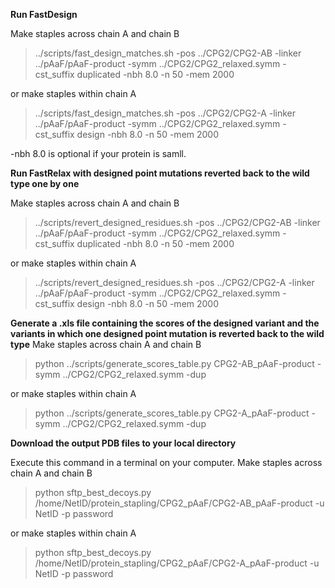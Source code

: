 **Run FastDesign**

Make staples across chain A and chain B
> ../scripts/fast_design_matches.sh -pos ../CPG2/CPG2-AB -linker ../pAaF/pAaF-product -symm ../CPG2/CPG2_relaxed.symm -cst_suffix duplicated -nbh 8.0 -n 50 -mem 2000

or make staples within chain A
> ../scripts/fast_design_matches.sh -pos ../CPG2/CPG2-A -linker ../pAaF/pAaF-product -symm ../CPG2/CPG2_relaxed.symm -cst_suffix design -nbh 8.0 -n 50 -mem 2000

-nbh 8.0 is optional if your protein is samll.

**Run FastRelax with designed point mutations reverted back to the wild type one by one**

Make staples across chain A and chain B
> ../scripts/revert_designed_residues.sh -pos ../CPG2/CPG2-AB -linker ../pAaF/pAaF-product -symm ../CPG2/CPG2_relaxed.symm -cst_suffix duplicated -nbh 8.0 -n 50 -mem 2000

or make staples within chain A
> ../scripts/revert_designed_residues.sh -pos ../CPG2/CPG2-A -linker ../pAaF/pAaF-product -symm ../CPG2/CPG2_relaxed.symm -cst_suffix design -nbh 8.0 -n 50 -mem 2000

**Generate a .xls file containing the scores of the designed variant and the variants in which one designed point mutation is reverted back to the wild type**
Make staples across chain A and chain B
> python ../scripts/generate_scores_table.py CPG2-AB_pAaF-product -symm ../CPG2/CPG2_relaxed.symm -dup

or make staples within chain A
> python ../scripts/generate_scores_table.py CPG2-A_pAaF-product -symm ../CPG2/CPG2_relaxed.symm -dup

**Download the output PDB files to your local directory**

Execute this command in a terminal on your computer.
Make staples across chain A and chain B
> python sftp_best_decoys.py /home/NetID/protein_stapling/CPG2_pAaF/CPG2-AB_pAaF-product -u NetID -p password

or make staples within chain A
> python sftp_best_decoys.py /home/NetID/protein_stapling/CPG2_pAaF/CPG2-A_pAaF-product -u NetID -p password
